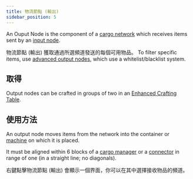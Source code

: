 ```yaml
---
title: 物流節點 (輸出)
sidebar_position: 5
---
```


An Ouput Node is the component of a [cargo network](Cargo-Management.md) which receives items sent by an [input node](Input-Node.md).

物流節點 (輸出) 獲取通過所選頻道發送的每個可用物品。 To filter specific items, use [advanced output nodes](Advanced-Output-Node.md), which use a whitelist/blacklist system.

## 取得

Output nodes can be crafted in groups of two in an [Enhanced Crafting Table](../Basic-Machines/Enhanced-Crafting-Table.md).

## 使用方法

An output node moves items from the network into the container or [machine](../Electric-Machines/Electric-Machines.md) on which it is placed.

It must be aligned within 6 blocks of a [cargo manager](Cargo-Manager.md) or a [connector](Connector-Node.md) in range of one (in a straight line; no diagonals).

右鍵點擊物流節點 (輸出) 會顯示一個界面，你可以在其中選擇接收物品的頻道。
